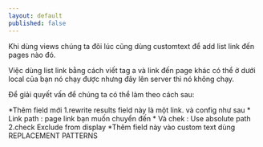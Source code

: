 ```yaml
---
layout: default
published: false
---
```


Khi dùng views chúng ta đôi lúc cũng dùng customtext để add list link đến pages nào đó.

Việc dùng list link bằng cách viết tag a và link đến page khác có thể ở dưới local của bạn nó chạy được nhưng đây lên server thì nó không chạy.

Để giải quyết vấn để chúng ta có thể làm theo cách sau:

*Thêm field mới 
	1.rewrite results field này là một link. và config như sau
    	* Link path : page link bạn muốn chuyển đến
    	* Và chek : Use absolute path
    2.check Exclude from display
*Thêm field này vào custom text dùng REPLACEMENT PATTERNS
	
